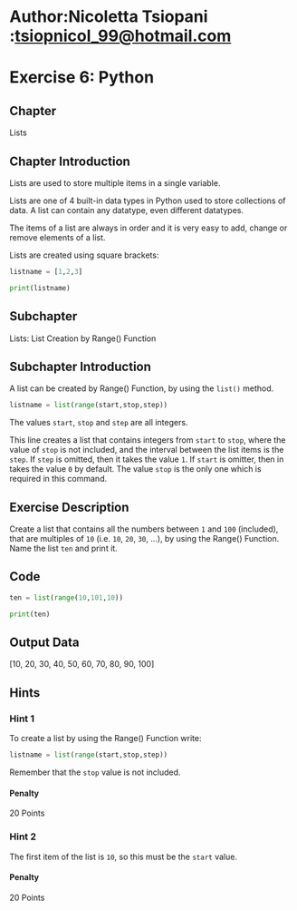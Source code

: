 # Author:Nicoletta Tsiopani :tsiopnicol_99@hotmail.com

# Exercise 6: Python

## Chapter
Lists

## Chapter Introduction
Lists are used to store multiple items in a single variable.

Lists are one of 4 built-in data types in Python used to store collections of data. A list can contain any datatype, even different datatypes.

The items of a list are always in order and it is very easy to add, change or remove elements of a list.

Lists are created using square brackets:

```python
listname = [1,2,3]

print(listname)
```

## Subchapter
Lists: List Creation by Range() Function

## Subchapter Introduction
A list can be created by Range() Function, by using the `list()` method.

```python
listname = list(range(start,stop,step))
```

The values `start`, `stop` and `step` are all integers. 

This line creates a list that contains integers from `start` to `stop`, where the value of `stop` is not included, and the interval between the list items is the `step`. If `step` is omitted, then it takes the value `1`. If `start` is omitter, then in takes the value `0` by default. The value `stop` is the only one which is required in this command.

## Exercise Description
Create a list that contains all the numbers between `1` and `100` (included), that are multiples of `10` (i.e. `10`, `20`, `30`, ...), by using the Range() Function. Name the list `ten` and print it.

## Code
```python
ten = list(range(10,101,10))

print(ten)
```
## Output Data
[10, 20, 30, 40, 50, 60, 70, 80, 90, 100]

## Hints

### Hint 1
To create a list by using the Range() Function write:
```python
listname = list(range(start,stop,step))
```
Remember that the `stop` value is not included.

#### Penalty
20 Points

### Hint 2
The first item of the list is `10`, so this must be the `start` value.

#### Penalty
20 Points
